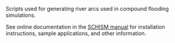 Scripts used for generating river arcs used in compound flooding simulations. 

See online documentation in the [SCHISM manual](https://schism-dev.github.io/schism/master/mesh-generation/meshing-for-compound-floods/overview.html) for installation instructions, sample applications, and other information.
